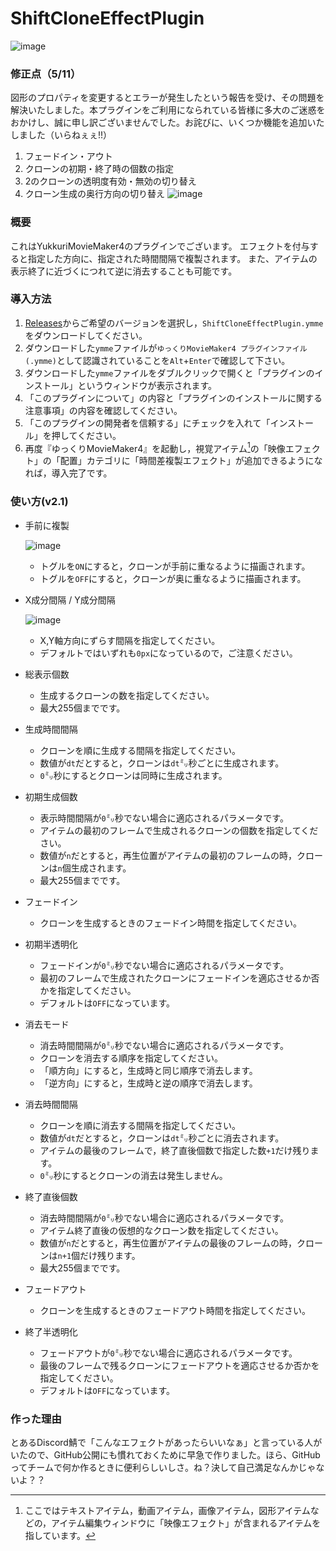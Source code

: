 # ShiftCloneEffectPlugin
![image](https://github.com/sinBetaKun/ShiftCloneEffectPlugin/assets/149294811/f50808f9-5643-4813-a7dc-9b7e00f1f54e)
### 修正点（5/11）
図形のプロパティを変更するとエラーが発生したという報告を受け、その問題を解決いたしました。本プラグインをご利用になられている皆様に多大のご迷惑をおかけし、誠に申し訳ございませんでした。お詫びに、いくつか機能を追加いたしました（いらねぇぇ!!）
1. フェードイン・アウト
2. クローンの初期・終了時の個数の指定
3. 2のクローンの透明度有効・無効の切り替え
4. クローン生成の奥行方向の切り替え
![image](https://github.com/sinBetaKun/ShiftCloneEffectPlugin/assets/149294811/ef076267-8a64-4a06-aa36-ff6c8f0c68cb)

### 概要
これはYukkuriMovieMaker4のプラグインでございます。
エフェクトを付与すると指定した方向に、指定された時間間隔で複製されます。
また、アイテムの表示終了に近づくにつれて逆に消去することも可能です。

### 導入方法
1. [Releases](https://github.com/sinBetaKun/ShiftCloneEffectPlugin/releases)からご希望のバージョンを選択し，`ShiftCloneEffectPlugin.ymme`をダウンロードしてください。
2. ダウンロードした`ymme`ファイルが`ゆっくりMovieMaker4 プラグインファイル (.ymme)`として認識されていることを`Alt`+`Enter`で確認して下さい。
3. ダウンロードした`ymme`ファイルをダブルクリックで開くと「プラグインのインストール」というウィンドウが表示されます。
4. 「このプラグインについて」の内容と「プラグインのインストールに関する注意事項」の内容を確認してください。
5. 「このプラグインの開発者を信頼する」にチェックを入れて「インストール」を押してください。
6. 再度『ゆっくりMovieMaker4』を起動し，視覚アイテム[^1]の「映像エフェクト」の「配置」カテゴリに「時間差複製エフェクト」が追加できるようになれば，導入完了です。

[^1]:ここではテキストアイテム，動画アイテム，画像アイテム，図形アイテムなどの，アイテム編集ウィンドウに「映像エフェクト」が含まれるアイテムを指しています。

### 使い方(v2.1)
* 手前に複製

  ![image](https://github.com/user-attachments/assets/b4948ca1-b233-4d9e-88bb-a4404ef071f8)
  * トグルを`ON`にすると，クローンが手前に重なるように描画されます。
  * トグルを`OFF`にすると，クローンが奥に重なるように描画されます。
    
* X成分間隔 / Y成分間隔

  ![image](https://github.com/user-attachments/assets/8e9df421-63d0-40fd-bd99-e564bd9e7125)
  * X,Y軸方向にずらす間隔を指定してください。
  * デフォルトではいずれも`0px`になっているので，ご注意ください。
* 総表示個数
  * 生成するクローンの数を指定してください。
  * 最大255個までです。
* 生成時間間隔
  * クローンを順に生成する間隔を指定してください。
  * 数値が`dt`だとすると，クローンは`dt`㍉秒ごとに生成されます。
  * `0`㍉秒にするとクローンは同時に生成されます。
* 初期生成個数
  * 表示時間間隔が`0`㍉秒でない場合に適応されるパラメータです。
  * アイテムの最初のフレームで生成されるクローンの個数を指定してください。
  * 数値が`n`だとすると，再生位置がアイテムの最初のフレームの時，クローンは`n`個生成されます。
  * 最大255個までです。
* フェードイン
  * クローンを生成するときのフェードイン時間を指定してください。
* 初期半透明化
  * フェードインが`0`㍉秒でない場合に適応されるパラメータです。
  * 最初のフレームで生成されたクローンにフェードインを適応させるか否かを指定してください。
  * デフォルトは`OFF`になっています。
* 消去モード
  * 消去時間間隔が`0`㍉秒でない場合に適応されるパラメータです。
  * クローンを消去する順序を指定してください。
  * 「順方向」にすると，生成時と同じ順序で消去します。
  * 「逆方向」にすると，生成時と逆の順序で消去します。
* 消去時間間隔
  * クローンを順に消去する間隔を指定してください。
  * 数値が`dt`だとすると，クローンは`dt`㍉秒ごとに消去されます。
  * アイテムの最後のフレームで，終了直後個数で指定した数`+1`だけ残ります。
  * `0`㍉秒にするとクローンの消去は発生しません。
* 終了直後個数
  * 消去時間間隔が`0`㍉秒でない場合に適応されるパラメータです。
  * アイテム終了直後の仮想的なクローン数を指定してください。
  * 数値が`n`だとすると，再生位置がアイテムの最後のフレームの時，クローンは`n+1`個だけ残ります。
  * 最大255個までです。
* フェードアウト
  * クローンを生成するときのフェードアウト時間を指定してください。
* 終了半透明化
  * フェードアウトが`0`㍉秒でない場合に適応されるパラメータです。
  * 最後のフレームで残るクローンにフェードアウトを適応させるか否かを指定してください。
  * デフォルトは`OFF`になっています。

### 作った理由
とあるDiscord鯖で「こんなエフェクトがあったらいいなぁ」と言っている人がいたので、GitHub公開にも慣れておくために早急で作りました。ほら、GitHubってチームで何か作るときに便利らしいしさ。ね？決して自己満足なんかじゃないよ？？

